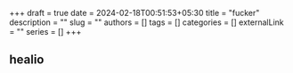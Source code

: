 +++ 
draft = true
date = 2024-02-18T00:51:53+05:30
title = "fucker"
description = ""
slug = ""
authors = []
tags = []
categories = []
externalLink = ""
series = []
+++

## healio